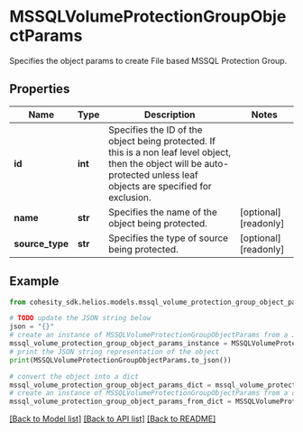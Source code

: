 # MSSQLVolumeProtectionGroupObjectParams

Specifies the object params to create File based MSSQL Protection Group.

## Properties

Name | Type | Description | Notes
------------ | ------------- | ------------- | -------------
**id** | **int** | Specifies the ID of the object being protected. If this is a non leaf level object, then the object will be auto-protected unless leaf objects are specified for exclusion. | 
**name** | **str** | Specifies the name of the object being protected. | [optional] [readonly] 
**source_type** | **str** | Specifies the type of source being protected. | [optional] [readonly] 

## Example

```python
from cohesity_sdk.helios.models.mssql_volume_protection_group_object_params import MSSQLVolumeProtectionGroupObjectParams

# TODO update the JSON string below
json = "{}"
# create an instance of MSSQLVolumeProtectionGroupObjectParams from a JSON string
mssql_volume_protection_group_object_params_instance = MSSQLVolumeProtectionGroupObjectParams.from_json(json)
# print the JSON string representation of the object
print(MSSQLVolumeProtectionGroupObjectParams.to_json())

# convert the object into a dict
mssql_volume_protection_group_object_params_dict = mssql_volume_protection_group_object_params_instance.to_dict()
# create an instance of MSSQLVolumeProtectionGroupObjectParams from a dict
mssql_volume_protection_group_object_params_from_dict = MSSQLVolumeProtectionGroupObjectParams.from_dict(mssql_volume_protection_group_object_params_dict)
```
[[Back to Model list]](../README.md#documentation-for-models) [[Back to API list]](../README.md#documentation-for-api-endpoints) [[Back to README]](../README.md)


